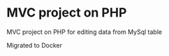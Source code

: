 # MVC project on PHP

<p>MVC project on PHP for editing data from MySql table</p>
<p>Migrated to Docker</p>

